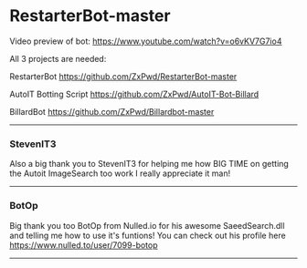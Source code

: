# RestarterBot-master

Video preview of bot: https://www.youtube.com/watch?v=o6vKV7G7io4

All 3 projects are needed:

RestarterBot
https://github.com/ZxPwd/RestarterBot-master

AutoIT Botting Script
https://github.com/ZxPwd/AutoIT-Bot-Billard

BillardBot
https://github.com/ZxPwd/Billardbot-master


---------------------------------------------------------

### StevenIT3
Also a big thank you to StevenIT3 for helping me how BIG TIME on getting the Autoit ImageSearch too work
I really appreciate it man!

---------------------------------------------------------
### BotOp
Big thank you too BotOp from Nulled.io for his awesome SaeedSearch.dll and telling me how
to use it's funtions! You can check out his profile here https://www.nulled.to/user/7099-botop

---------------------------------------------------------
